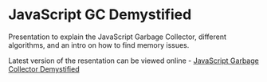 JavaScript GC Demystified
=======================

Presentation to explain the JavaScript Garbage Collector, different algorithms, and an intro on how to find memory issues.

Latest version of the resentation can be viewed online - [JavaScript Garbage Collector Demystified](http://htmlpreview.github.io/?https://github.com/jwood803/JavaScriptGCDemystified/blob/master/index.html)
